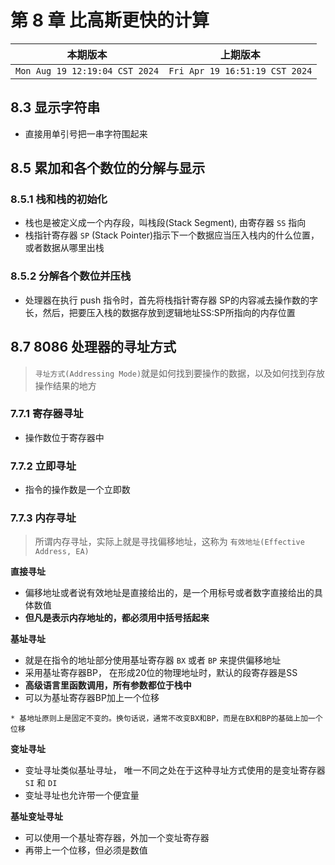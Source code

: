 # 第 8 章 比高斯更快的计算

|本期版本|上期版本
|:---:|:---:|
`Mon Aug 19 12:19:04 CST 2024` | `Fri Apr 19 16:51:19 CST 2024`

## 8.3 显示字符串

* 直接用单引号把一串字符围起来

## 8.5 累加和各个数位的分解与显示

### 8.5.1 栈和栈的初始化

* 栈也是被定义成一个内存段，叫栈段(Stack Segment), 由寄存器 `SS` 指向
* 栈指针寄存器 `SP` (Stack Pointer)指示下一个数据应当压入栈内的什么位置，或者数据从哪里出栈

### 8.5.2 分解各个数位并压栈

* 处理器在执行 push 指令时，首先将栈指针寄存器 SP的内容减去操作数的字长，然后，把要压入栈的数据存放到逻辑地址SS:SP所指向的内存位置

## 8.7 8086 处理器的寻址方式

> `寻址方式(Addressing Mode)`就是如何找到要操作的数据，以及如何找到存放操作结果的地方

### 7.7.1 寄存器寻址

* 操作数位于寄存器中

### 7.7.2 立即寻址

* 指令的操作数是一个立即数

### 7.7.3 内存寻址

>  所谓内存寻址，实际上就是寻找偏移地址，这称为 `有效地址(Effective Address, EA)`



**直接寻址**

* 偏移地址或者说有效地址是直接给出的，是一个用标号或者数字直接给出的具体数值
* **但凡是表示内存地址的，都必须用中括号括起来**

**基址寻址**

* 就是在指令的地址部分使用基址寄存器 `BX` 或者 `BP` 来提供偏移地址
* 采用基址寄存器BP， 在形成20位的物理地址时，默认的段寄存器是SS
* **高级语言里函数调用，所有参数都位于栈中**
* 可以为基址寄存器BP加上一个位移

```
* 基地址原则上是固定不变的。换句话说，通常不改变BX和BP，而是在BX和BP的基础上加一个位移
```

**变址寻址**

* 变址寻址类似基址寻址， 唯一不同之处在于这种寻址方式使用的是变址寄存器 `SI` 和 `DI`
* 变址寻址也允许带一个便宜量

**基址变址寻址**

* 可以使用一个基址寄存器，外加一个变址寄存器
* 再带上一个位移，但必须是数值
